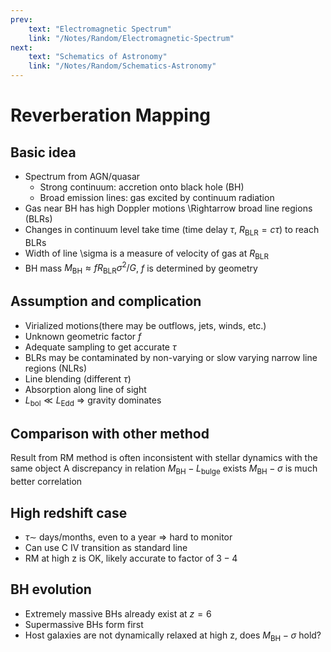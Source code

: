 ```yaml
---
prev:
    text: "Electromagnetic Spectrum"
    link: "/Notes/Random/Electromagnetic-Spectrum"
next: 
    text: "Schematics of Astronomy"
    link: "/Notes/Random/Schematics-Astronomy"
---
```


# Reverberation Mapping

## Basic idea

- Spectrum from AGN/quasar
    - Strong continuum: accretion onto black hole (BH)
    - Broad emission lines: gas excited by continuum radiation
- Gas near BH has high Doppler motions \Rightarrow broad line regions (BLRs)
- Changes in continuum level take time (time delay $\tau$, $R_{\mathrm{BLR}}=c\tau$) to reach BLRs
- Width of line \sigma is a measure of velocity of gas at $R_{\mathrm{BLR}}$
- BH mass $M_{\mathrm{BH}}\approx f R_{\mathrm{BLR}} \sigma^{2}/G$, $f$ is determined by geometry

## Assumption and complication

- Virialized motions(there may be outflows, jets, winds, etc.)
- Unknown geometric factor $f$
- Adequate sampling to get accurate $\tau$
- BLRs may be contaminated by non-varying or slow varying narrow line regions (NLRs)
- Line blending (different $\tau$)
- Absorption along line of sight
- $L_{\mathrm{bol}}\ll L_{\mathrm{Edd}}$ $\Rightarrow$ gravity dominates

## Comparison with other method

Result from RM method is often inconsistent with stellar dynamics with the same object
A discrepancy in relation $M_{\mathrm{BH}}-L_{\mathrm{bulge}}$ exists
$M_{\mathrm{BH}}-\sigma$ is much better correlation

## High redshift case

- $\tau \sim$ days/months, even to a year $\Rightarrow$ hard to monitor
- Can use C IV transition as standard line
- RM at high z is OK, likely accurate to factor of $3-4$

## BH evolution

- Extremely massive BHs already exist at $z=6$
- Supermassive BHs form first
- Host galaxies are not dynamically relaxed at high z, does $M_{\mathrm{BH}}-\sigma$  hold?
